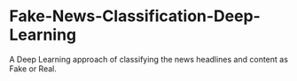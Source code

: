 # Fake-News-Classification-Deep-Learning
A Deep Learning approach of classifying the news headlines and content as Fake or Real.
